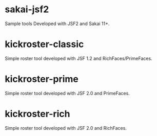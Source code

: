 # sakai-jsf2
Sample tools Developed with JSF2 and Sakai 11+.

# kickroster-classic
Simple roster tool developed with JSF 1.2 and RichFaces/PrimeFaces.

# kickroster-prime
Simple roster tool developed with JSF 2.0 and PrimeFaces.

# kickroster-rich
Simple roster tool developed with JSF 2.0 and RichFaces.

